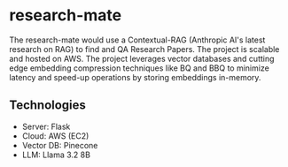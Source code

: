 # research-mate
The research-mate would use a Contextual-RAG (Anthropic AI's latest research on RAG) to find and QA Research Papers. The project is scalable and hosted on AWS. The project leverages vector databases and cutting edge embedding compression techniques like BQ and BBQ to minimize latency and speed-up operations by storing embeddings in-memory.

## Technologies
- Server: Flask
- Cloud: AWS (EC2)
- Vector DB: Pinecone
- LLM: Llama 3.2 8B
